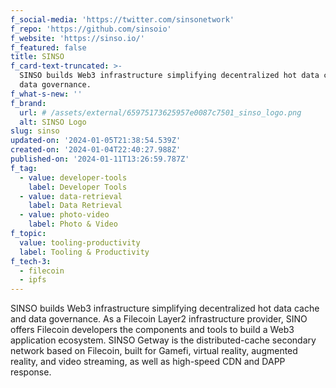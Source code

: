 ```yaml
---
f_social-media: 'https://twitter.com/sinsonetwork'
f_repo: 'https://github.com/sinsoio'
f_website: 'https://sinso.io/'
f_featured: false
title: SINSO
f_card-text-truncated: >-
  SINSO builds Web3 infrastructure simplifying decentralized hot data cache and
  data governance.
f_what-s-new: ''
f_brand:
  url: # /assets/external/65975173625957e0087c7501_sinso_logo.png
  alt: SINSO Logo
slug: sinso
updated-on: '2024-01-05T21:38:54.539Z'
created-on: '2024-01-04T22:40:27.988Z'
published-on: '2024-01-11T13:26:59.787Z'
f_tag:
  - value: developer-tools
    label: Developer Tools
  - value: data-retrieval
    label: Data Retrieval
  - value: photo-video
    label: Photo & Video
f_topic:
  value: tooling-productivity
  label: Tooling & Productivity
f_tech-3:
  - filecoin
  - ipfs
---
```


SINSO builds Web3 infrastructure simplifying decentralized hot data cache and data governance. As a Filecoin Layer2 infrastructure provider, SINO offers Filecoin developers the components and tools to build a Web3 application ecosystem. SINSO Getway is the distributed-cache secondary network based on Filecoin, built for Gamefi, virtual reality, augmented reality, and video streaming, as well as high-speed CDN and DAPP response.
